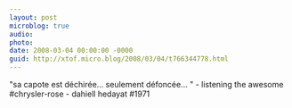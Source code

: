 ```yaml
---
layout: post
microblog: true
audio: 
photo: 
date: 2008-03-04 00:00:00 -0000
guid: http://xtof.micro.blog/2008/03/04/t766344778.html
---
```

"sa capote est déchirée... seulement défoncée... " - listening the awesome #chrysler-rose - dahiell hedayat #1971
